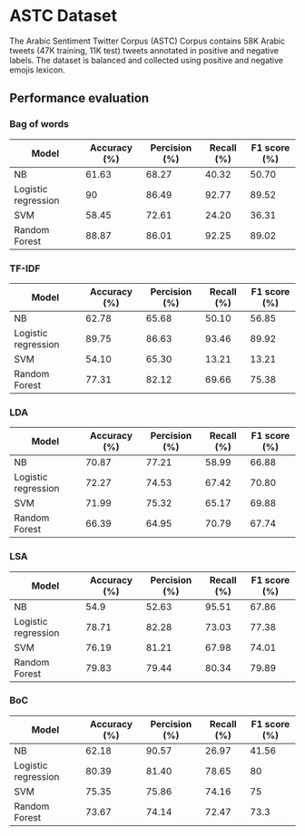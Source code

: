 # ASTC Dataset
The Arabic Sentiment Twitter Corpus (ASTC) Corpus contains 58K Arabic tweets (47K training, 11K test) tweets annotated in positive and negative labels. The dataset is balanced and collected using positive and negative emojis lexicon.

## Performance evaluation
### Bag of words
| Model| Accuracy (%) | Percision (%) | Recall (%) | F1 score (%)|
| -| - | - | - | - |
| NB | 61.63 | 68.27 | 40.32 | 50.70 |
| Logistic regression | 90 | 86.49 | 92.77 | 89.52 |
| SVM | 58.45 | 72.61 | 24.20 | 36.31 |
| Random Forest | 88.87 | 86.01 | 92.25 | 89.02 |

### TF-IDF
| Model| Accuracy (%) | Percision (%) | Recall (%) | F1 score (%)|
| -| - | - | - | - |
| NB | 62.78 | 65.68 | 50.10 | 56.85 |
| Logistic regression | 89.75 | 86.63 | 93.46 | 89.92 |
| SVM | 54.10 | 65.30 | 13.21 | 13.21 |
| Random Forest | 77.31 | 82.12 | 69.66 | 75.38 |
### LDA
| Model| Accuracy (%) | Percision (%) | Recall (%) | F1 score (%)|
| -| - | - | - | - |
| NB | 70.87 | 77.21 | 58.99 | 66.88 |
| Logistic regression | 72.27 | 74.53 | 67.42 | 70.80 |
| SVM | 71.99 | 75.32 | 65.17 | 69.88 |
| Random Forest | 66.39 | 64.95 | 70.79 | 67.74 |
### LSA
| Model| Accuracy (%) | Percision (%) | Recall (%) | F1 score (%)|
| -| - | - | - | - |
| NB | 54.9 | 52.63 | 95.51 | 67.86 |
| Logistic regression | 78.71 | 82.28 | 73.03 | 77.38 |
| SVM | 76.19 | 81.21 | 67.98 | 74.01 |
| Random Forest | 79.83 | 79.44 | 80.34 | 79.89 |
### BoC
| Model| Accuracy (%) | Percision (%) | Recall (%) | F1 score (%)|
| -| - | - | - | - |
| NB | 62.18 | 90.57 | 26.97 | 41.56 |
| Logistic regression | 80.39 | 81.40 | 78.65 | 80 |
| SVM | 75.35 | 75.86 | 74.16 | 75 |
| Random Forest | 73.67 | 74.14 | 72.47 | 73.3 |